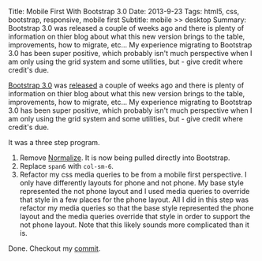 Title: Mobile First With Bootstrap 3.0
Date: 2013-9-23
Tags: html5, css, bootstrap, responsive, mobile first
Subtitle: mobile >> desktop
Summary: Bootstrap 3.0 was released a couple of weeks ago and there is plenty of
         information on thier blog about what this new version brings to the
         table, improvements, how to migrate, etc... My experience migrating to
         Bootstrap 3.0 has been super positive, which probably isn't much
         perspective when I am only using the grid system and some utilities,
         but - give credit where credit's due.

[Bootstrap 3.0][] was [released][] a couple of weeks ago and there is plenty of
information on thier blog about what this new version brings to the table,
improvements, how to migrate, etc... My experience migrating to Bootstrap 3.0
has been super positive, which probably isn't much perspective when I am only
using the grid system and some utilities, but - give credit where credit's due.

It was a three step program.

1. Remove [Normalize][]. It is now being pulled directly into Bootstrap.
2. Replace `span6` with `col-sm-6`.
3. Refactor my css media queries to be from a mobile first perspective. I only
    have differently layouts for phone and not phone. My base style represented
    the not phone layout and I used media queries to override that style in a
    few places for the phone layout. All I did in this step was refactor my
    media queries so that the base style represented the phone layout and the
    media queries override that style in order to support the not phone layout.
    Note that this likely sounds more complicated than it is.

Done. Checkout my [commit][].

[bootstrap 3.0]: http://getbootstrap.com "Bootstrap 3.0"
[commit]: http://github.com/michaelreneer/michaelreneer.github.io/commit/348321845c5928285e768ed84c04dadb508df0ca "Commit"
[normalize]: http://necolas.github.io/normalize.css/ "Normalize"
[released]: http://blog.getbootstrap.com/2013/08/19/bootstrap-3-released/ "Bootstrap 3.0 Released"
